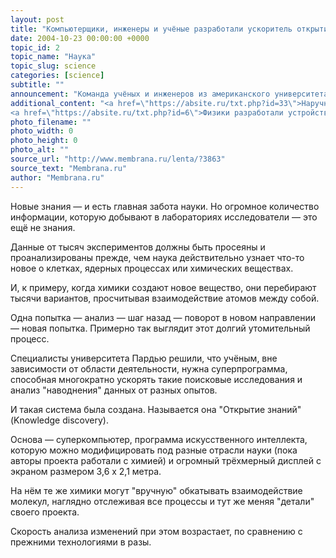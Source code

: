```yaml
---
layout: post
title: "Компьютерщики, инженеры и учёные разработали ускоритель открытий"
date: 2004-10-23 00:00:00 +0000
topic_id: 2
topic_name: "Наука"
topic_slug: science
categories: [science]
subtitle: ""
announcement: "Команда учёных и инженеров из американского университета Пардью (Purdue University) разработала систему, которая должна помочь учёным в самых различных областях быстрее добывать знания."
additional_content: "<a href=\"https://absite.ru/txt.php?id=33\">Наручные часы получают рассылку новостей</a>
<a href=\"https://absite.ru/txt.php?id=6\">Физики разработали устройство, создающее поляризованные квантовые потоки</a>"
photo_filename: ""
photo_width: 0
photo_height: 0
photo_alt: ""
source_url: "http://www.membrana.ru/lenta/?3863"
source_text: "Membrana.ru"
author: "Membrana.ru"
---
```

Новые знания — и есть главная забота науки. Но огромное количество информации, которую добывают в лабораториях исследователи — это ещё не знания. 

Данные от тысяч экспериментов должны быть просеяны и проанализированы прежде, чем наука действительно узнает что-то новое о клетках, ядерных процессах или химических веществах.

И, к примеру, когда химики создают новое вещество, они перебирают тысячи вариантов, просчитывая взаимодействие атомов между собой. 

Одна попытка — анализ — шаг назад — поворот в новом направлении — новая попытка. Примерно так выглядит этот долгий утомительный процесс.

Специалисты университета Пардью решили, что учёным, вне зависимости от области деятельности, нужна суперпрограмма, способная многократно ускорять такие поисковые исследования и анализ "наводнения" данных от разных опытов.

И такая система была создана. Называется она "Открытие знаний" (Knowledge discovery).

Основа — суперкомпьютер, программа искусственного интеллекта, которую можно модифицировать под разные отрасли науки (пока авторы проекта работали с химией) и огромный трёхмерный дисплей с экраном размером 3,6 х 2,1 метра.

На нём те же химики могут "вручную" обкатывать взаимодействие молекул, наглядно отслеживая все процессы и тут же меняя "детали" своего проекта. 

Скорость анализа изменений при этом возрастает, по сравнению с прежними технологиями в разы.
